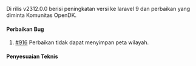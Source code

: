 Di rilis v2312.0.0 berisi peningkatan versi ke laravel 9 dan perbaikan yang diminta Komunitas OpenDK.



#### Perbaikan Bug
1. [#916](https://github.com/OpenSID/OpenDK/issues/916) Perbaikan tidak dapat menyimpan peta wilayah.


#### Penyesuaian Teknis
